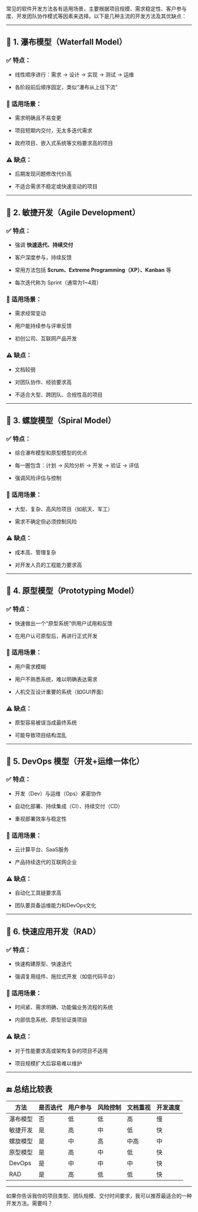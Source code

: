 常见的软件开发方法各有适用场景，主要根据项目规模、需求稳定性、客户参与度、开发团队协作模式等因素来选择。以下是几种主流的开发方法及其优缺点：

---

## 🔹 1. 瀑布模型（Waterfall Model）

### ✅ 特点：

- 线性顺序进行：需求 → 设计 → 实现 → 测试 → 运维
    
- 各阶段前后顺序固定，类似“瀑布从上往下流”
    

### 📌 适用场景：

- 需求明确且不易变更
    
- 项目短期内交付，无太多迭代需求
    
- 政府项目、嵌入式系统等文档要求高的项目
    

### ⚠️ 缺点：

- 后期发现问题修改代价高
    
- 不适合需求不稳定或快速变动的项目
    

---

## 🔹 2. 敏捷开发（Agile Development）

### ✅ 特点：

- 强调 **快速迭代、持续交付**
    
- 客户深度参与，持续反馈
    
- 常用方法包括 **Scrum、Extreme Programming（XP）、Kanban** 等
    
- 每次迭代称为 Sprint（通常为1~4周）
    

### 📌 适用场景：

- 需求经常变动
    
- 用户能持续参与评审反馈
    
- 初创公司、互联网产品开发
    

### ⚠️ 缺点：

- 文档较弱
    
- 对团队协作、经验要求高
    
- 不适合大型、跨团队、合规性高的项目
    

---

## 🔹 3. 螺旋模型（Spiral Model）

### ✅ 特点：

- 综合瀑布模型和原型模型的优点
    
- 每一圈包含：计划 → 风险分析 → 开发 → 验证 → 评估
    
- 强调风险评估与控制
    

### 📌 适用场景：

- 大型、复杂、高风险项目（如航天、军工）
    
- 需求不确定但必须控制风险
    

### ⚠️ 缺点：

- 成本高、管理复杂
    
- 对开发人员的工程能力要求高
    

---

## 🔹 4. 原型模型（Prototyping Model）

### ✅ 特点：

- 快速做出一个“原型系统”供用户试用和反馈
    
- 在用户认可原型后，再进行正式开发
    

### 📌 适用场景：

- 用户需求模糊
    
- 用户不熟悉系统，难以明确表达需求
    
- 人机交互设计重要的系统（如GUI界面）
    

### ⚠️ 缺点：

- 原型容易被误当成最终系统
    
- 可能导致项目结构混乱
    

---

## 🔹 5. DevOps 模型（开发+运维一体化）

### ✅ 特点：

- 开发（Dev）与运维（Ops）紧密协作
    
- 自动化部署、持续集成（CI）、持续交付（CD）
    
- 重视部署效率与稳定性
    

### 📌 适用场景：

- 云计算平台、SaaS服务
    
- 产品持续迭代的互联网企业
    

### ⚠️ 缺点：

- 自动化工具链要求高
    
- 团队要具备运维能力和DevOps文化
    

---

## 🔹 6. 快速应用开发（RAD）

### ✅ 特点：

- 快速构建原型、快速迭代
    
- 强调复用组件、拖拉式开发（如低代码平台）
    

### 📌 适用场景：

- 时间紧、需求明确、功能偏业务流程的系统
    
- 内部信息系统、原型验证类项目
    

### ⚠️ 缺点：

- 对于性能要求高或架构复杂的项目不适用
    
- 项目规模扩大后容易难以维护
    

---

## 🔚 总结比较表

|方法|是否迭代|用户参与|风险控制|文档重视|开发速度|
|---|---|---|---|---|---|
|瀑布模型|否|低|低|高|慢|
|敏捷开发|是|高|中|低|快|
|螺旋模型|是|中|高|中高|中|
|原型模型|是|高|中|低|快|
|DevOps|是|中|中|中|快|
|RAD|是|高|低|低|快|

---

如果你告诉我你的项目类型、团队规模、交付时间要求，我可以推荐最适合的一种开发方法。需要吗？